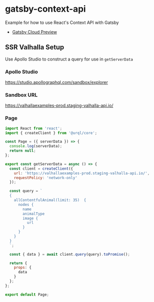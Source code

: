 # gatsby-context-api

Example for how to use React's Context API with Gatsby

- [Gatsby Cloud Preview](https://gatsbycontextapi.gtsb.io/)

## SSR Valhalla Setup

Use Apollo Studio to construct a query for use in `getServerData`

### Apollo Studio

https://studio.apollographql.com/sandbox/explorer

### Sandbox URL

https://valhallaexamples-prod.staging-valhalla-api.io/

### Page

```javascript
import React from 'react';
import { createClient } from '@urql/core';

const Page = ({ serverData }) => {
  console.log(serverData);
  return null;
};

export const getServerData = async () => {
  const client = createClient({
    url: 'https://valhallaexamples-prod.staging-valhalla-api.io/',
    requestPolicy: 'network-only'
  });

  const query = `
  {
    allContentfulAnimal(limit: 35)  {
      nodes {
        name
        animalType
        image {
          url
        }
      }
    }
  }
  `;

  const { data } = await client.query(query).toPromise();

  return {
    props: {
      data
    }
  };
};

export default Page;
```
